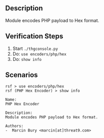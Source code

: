 ## Description

Module encodes PHP payload to Hex format. 

## Verification Steps

  1. Start `./thgconsole.py`
  2. Do: `use encoders/php/hex`
  3. Do: `show info`

## Scenarios

```
rsf > use encoders/php/hex
rsf (PHP Hex Encoder) > show info

Name:
PHP Hex Encoder

Description:
Module encodes PHP payload to Hex format.

Authors:
-  Marcin Bury <marcin[at]threat9.com>
```
